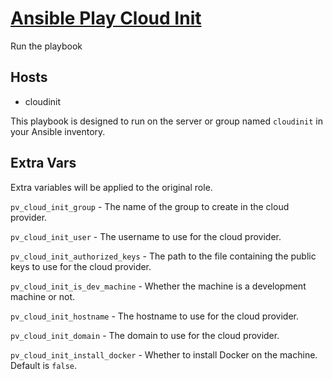 # [Ansible Play Cloud Init](/playbooks/cloudinit.yml)

Run the playbook

## Hosts

* cloudinit

This playbook is designed to run on the server or group named `cloudinit` in your Ansible inventory.

## Extra Vars

Extra variables will be applied to the original role.

`pv_cloud_init_group` - The name of the group to create in the cloud provider.

`pv_cloud_init_user` - The username to use for the cloud provider.

`pv_cloud_init_authorized_keys` - The path to the file containing the public keys to use for the cloud provider.

`pv_cloud_init_is_dev_machine` - Whether the machine is a development machine or not.

`pv_cloud_init_hostname` - The hostname to use for the cloud provider.

`pv_cloud_init_domain` - The domain to use for the cloud provider.

`pv_cloud_init_install_docker` - Whether to install Docker on the machine. Default is `false`.
